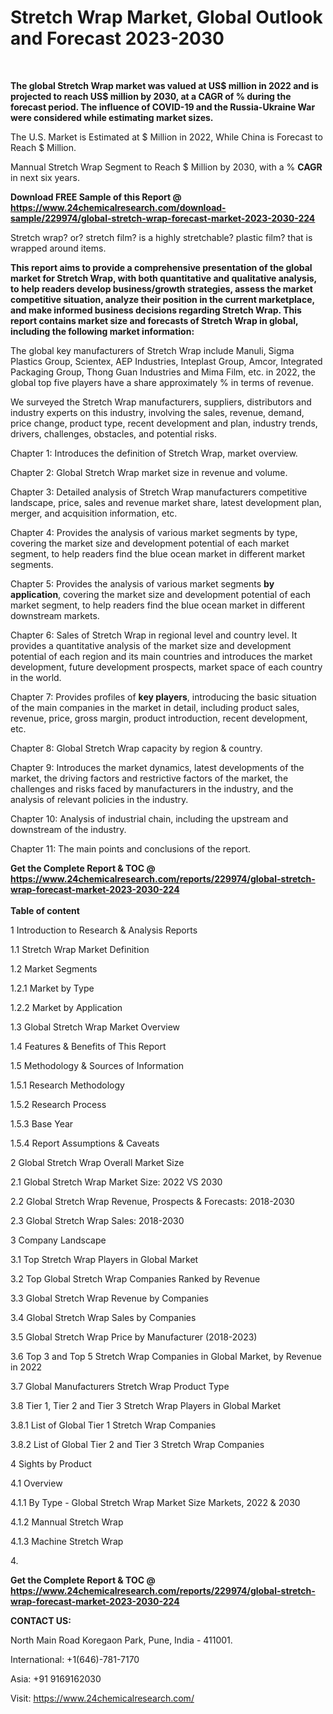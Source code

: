<h1>Stretch Wrap Market, Global Outlook and Forecast 2023-2030</h1><br/><p><strong>The global Stretch Wrap market was valued at US$ million in 2022 and is projected to reach US$ million by 2030, at a <strong>CAGR</strong> of % during the forecast period. The influence of COVID-19 and the Russia-Ukraine War were considered while estimating market sizes.</strong></p><p>The U.S. Market is Estimated at $ Million in 2022, While China is Forecast to Reach $ Million.</p><p>Mannual Stretch Wrap Segment to Reach $ Million by 2030, with a % <strong>CAGR</strong> in next six years.</p><div><b>Download FREE Sample of this Report @ <a href="https://www.24chemicalresearch.com/download-sample/229974/global-stretch-wrap-forecast-market-2023-2030-224">https://www.24chemicalresearch.com/download-sample/229974/global-stretch-wrap-forecast-market-2023-2030-224</a></b></div><p>Stretch wrap? or? stretch film? is a highly stretchable? plastic film? that is wrapped around items.</p><p><strong>This report aims to provide a comprehensive presentation of the global market for Stretch Wrap, with both quantitative and qualitative analysis, to help readers develop business/growth strategies, assess the market competitive situation, analyze their position in the current marketplace, and make informed business decisions regarding Stretch Wrap. This report contains market size and forecasts of Stretch Wrap in global, including the following market information:</strong></p><p>The global key manufacturers of Stretch Wrap include Manuli, Sigma Plastics Group, Scientex, AEP Industries, Inteplast Group, Amcor, Integrated Packaging Group, Thong Guan Industries and Mima Film, etc. in 2022, the global top five players have a share approximately % in terms of revenue.</p><p>We surveyed the Stretch Wrap manufacturers, suppliers, distributors and industry experts on this industry, involving the sales, revenue, demand, price change, product type, recent development and plan, industry trends, drivers, challenges, obstacles, and potential risks.</p><p>Chapter 1: Introduces the definition of Stretch Wrap, market overview.</p><p>Chapter 2: Global Stretch Wrap market size in revenue and volume.</p><p>Chapter 3: Detailed analysis of Stretch Wrap manufacturers competitive landscape, price, sales and revenue market share, latest development plan, merger, and acquisition information, etc.</p><p>Chapter 4: Provides the analysis of various market segments by type, covering the market size and development potential of each market segment, to help readers find the blue ocean market in different market segments.</p><p>Chapter 5: Provides the analysis of various market segments <strong>by application</strong>, covering the market size and development potential of each market segment, to help readers find the blue ocean market in different downstream markets.</p><p>Chapter 6: Sales of Stretch Wrap in regional level and country level. It provides a quantitative analysis of the market size and development potential of each region and its main countries and introduces the market development, future development prospects, market space of each country in the world.</p><p>Chapter 7: Provides profiles of <strong>key players</strong>, introducing the basic situation of the main companies in the market in detail, including product sales, revenue, price, gross margin, product introduction, recent development, etc.</p><p>Chapter 8: Global Stretch Wrap capacity by region & country.</p><p>Chapter 9: Introduces the market dynamics, latest developments of the market, the driving factors and restrictive factors of the market, the challenges and risks faced by manufacturers in the industry, and the analysis of relevant policies in the industry.</p><p>Chapter 10: Analysis of industrial chain, including the upstream and downstream of the industry.</p><p>Chapter 11: The main points and conclusions of the report.</p><div><b>Get the Complete Report & TOC @ <a href="https://www.24chemicalresearch.com/reports/229974/global-stretch-wrap-forecast-market-2023-2030-224">https://www.24chemicalresearch.com/reports/229974/global-stretch-wrap-forecast-market-2023-2030-224</a></b></div><br><b>Table of content</b><p>1 Introduction to Research & Analysis Reports<br />
 
  1.1 Stretch Wrap Market Definition<br />
 
  1.2 Market Segments<br />
 
  1.2.1 Market by Type<br />
 
  1.2.2 Market by Application<br />
 
  1.3 Global Stretch Wrap Market Overview<br />
 
  1.4 Features & Benefits of This Report<br />
 
  1.5 Methodology & Sources of Information<br />
 
  1.5.1 Research Methodology<br />
 
  1.5.2 Research Process<br />
 
  1.5.3 Base Year<br />
 
  1.5.4 Report Assumptions & Caveats<br />
 
 2 Global Stretch Wrap Overall Market Size<br />
 
  2.1 Global Stretch Wrap Market Size: 2022 VS 2030<br />
 
  2.2 Global Stretch Wrap Revenue, Prospects & Forecasts: 2018-2030<br />
 
  2.3 Global Stretch Wrap Sales: 2018-2030<br />
 
 3 Company Landscape<br />
 
  3.1 Top Stretch Wrap Players in Global Market<br />
 
  3.2 Top Global Stretch Wrap Companies Ranked by Revenue<br />
 
  3.3 Global Stretch Wrap Revenue by Companies<br />
 
  3.4 Global Stretch Wrap Sales by Companies<br />
 
  3.5 Global Stretch Wrap Price by Manufacturer (2018-2023)<br />
 
  3.6 Top 3 and Top 5 Stretch Wrap Companies in Global Market, by Revenue in 2022<br />
 
  3.7 Global Manufacturers Stretch Wrap Product Type<br />
 
  3.8 Tier 1, Tier 2 and Tier 3 Stretch Wrap Players in Global Market<br />
 
  3.8.1 List of Global Tier 1 Stretch Wrap Companies<br />
 
  3.8.2 List of Global Tier 2 and Tier 3 Stretch Wrap Companies<br />
 
 4 Sights by Product<br />
 
  4.1 Overview<br />
 
  4.1.1 By Type - Global Stretch Wrap Market Size Markets, 2022 & 2030<br />
 
  4.1.2 Mannual Stretch Wrap<br />
 
  4.1.3 Machine Stretch Wrap<br />
 
  4.<br><div><b>Get the Complete Report & TOC @ <a href="https://www.24chemicalresearch.com/reports/229974/global-stretch-wrap-forecast-market-2023-2030-224">https://www.24chemicalresearch.com/reports/229974/global-stretch-wrap-forecast-market-2023-2030-224</a></b></div></p>
 
 <b>CONTACT US:</b><br>
 
 North Main Road Koregaon Park, Pune, India - 411001.<br/>
 
 International: +1(646)-781-7170<br/>
 
 Asia: +91 9169162030<br/>
 
 Visit: <a href="https://www.24chemicalresearch.com/">https://www.24chemicalresearch.com/</a>
 
 <br>